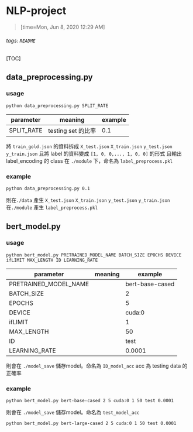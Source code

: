 # NLP-project
> [time=Mon, Jun 8, 2020 12:29 AM]

###### tags: `README` 
[TOC]

## data_preprocessing.py
### usage
```
python data_preprocessing.py SPLIT_RATE
```
| parameter | meaning | example |
| -------- | -------- |-------- | 
| SPLIT_RATE | testing set 的比率    |  0.1  |

將 `train_gold.json` 的資料拆成 `X_test.json` `X_train.json` `y_test.json` `y_train.json` 且將 label 的資料變成 `[1, 0, 0,..., 1, 0, 0]` 的形式
且輸出 label_encoding 的 class 在 `./module` 下，命名為 `label_preprocess.pkl`

### example
```
python data_preprocessing.py 0.1
```
則在`./data` 產生 `X_test.json` `X_train.json` `y_test.json` `y_train.json`
在`./module` 產生 `label_preprocess.pkl`

## bert_model.py
### usage
```
python bert_model.py PRETRAINED_MODEL_NAME BATCH_SIZE EPOCHS DEVICE ifLIMIT MAX_LENGTH ID LEARNING_RATE
```
| parameter | meaning | example |
| -------- | -------- |-------- | 
| PRETRAINED_MODEL_NAME |     | bert-base-cased |
| BATCH_SIZE |     |  2|
| EPOCHS |     |  5|
| DEVICE |     | cuda:0 |
| ifLIMIT |     |  1|
| MAX_LENGTH |     |50  |
| ID |     | test |
|  LEARNING_RATE |     | 0.0001 |

則會在 `./model_save` 儲存model。命名為 `ID_model_acc` 
acc 為 testing data 的正確率

### example
```
python bert_model.py bert-base-cased 2 5 cuda:0 1 50 test 0.0001
```
則會在 `./model_save` 儲存model。命名為 `test_model_acc` 

```
python bert_model.py bert-large-cased 2 5 cuda:0 1 50 test 0.0001
```
